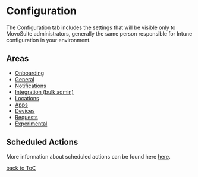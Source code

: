 # Configuration

The Configuration tab includes the settings that will be visible only to MovoSuite administrators, generally the same person responsible for Intune configuration in your environment. 

## Areas

- [Onboarding](./onboarding.md)
- [General](./general.md)
- [Notifications](./notifications.md)
- [Integration (bulk admin)](./integrations.md)
- [Locations](./locations.md)
- [Apps](./apps.md)
- [Devices](./devices.md)
- [Requests](./requests.md)
- [Experimental](./experimental.md)

## Scheduled Actions
More information about scheduled actions can be found here [here](./schedules.md).

[back to ToC](../README.md)